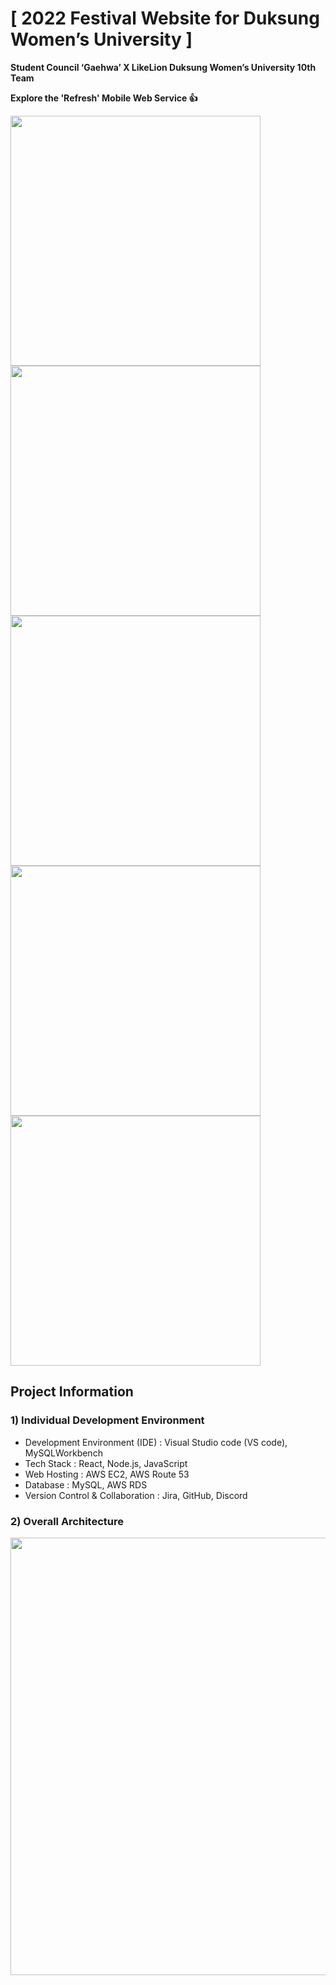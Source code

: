 # [ 2022 Festival Website for Duksung Women’s University ]

**Student Council ‘Gaehwa’ X LikeLion Duksung Women’s University 10th Team**

**Explore the 'Refresh' Mobile Web Service 👍** <br/>

<img src="https://user-images.githubusercontent.com/49816869/172616487-0d505973-8bdc-4d8c-8330-9a139d5d4533.gif" width="400px" height="400px"/>
<img src="https://user-images.githubusercontent.com/49816869/172616514-bbb19af6-8f33-46dc-a28e-74cd8ded8551.gif" width="400px" height="400px"/>
<br/>
<img src="https://user-images.githubusercontent.com/49816869/172616529-71f9648c-6f35-429f-ab2f-6e101094ffaf.gif" width="400px" height="400px"/>
<img src="https://user-images.githubusercontent.com/49816869/172616551-010eeee6-d0fb-460d-b9d0-c03fcccb3ae2.gif" width="400px" height="400px"/>
<br/>
<img src="https://user-images.githubusercontent.com/49816869/172618956-16a130d7-22c4-446e-9b23-0db76701b06c.gif" width="400px" height="400px"/>

## Project Information

### 1) Individual Development Environment

- Development Environment (IDE) : Visual Studio code (VS code), MySQLWorkbench
- Tech Stack : React, Node.js, JavaScript
- Web Hosting : AWS EC2, AWS Route 53
- Database : MySQL, AWS RDS
- Version Control & Collaboration : Jira, GitHub, Discord

### 2) Overall Architecture

<img src="https://user-images.githubusercontent.com/64454313/169698725-e2f8ed7d-34cb-4440-8915-f5b2f36affc3.png" width="700px"/>
